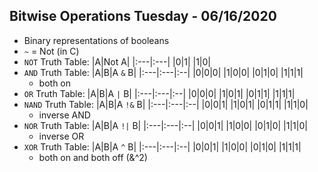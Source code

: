 ## Bitwise Operations Tuesday - 06/16/2020

- Binary representations of booleans
- `~` = Not (in C)
- `NOT` Truth Table:
  |A|Not A|
  |:---|:---|
  |0|1|
  |1|0|
- `AND` Truth Table:
  |A|B|A `&` B|
  |:---|:---|:--|
  |0|0|0|
  |1|0|0|
  |0|1|0|
  |1|1|1|
  - both on
- `OR` Truth Table:
  |A|B|A `|` B|
  |:---|:---|:--|
  |0|0|0|
  |1|0|1|
  |0|1|1|
  |1|1|1|
- `NAND` Truth Table:
  |A|B|A `!&` B|
  |:---|:---|:--|
  |0|0|1|
  |1|0|1|
  |0|1|1|
  |1|1|0|
  - inverse AND
- `NOR` Truth Table:
  |A|B|A `!|` B|
  |:---|:---|:--|
  |0|0|1|
  |1|0|0|
  |0|1|0|
  |1|1|0|
  - inverse OR
- `XOR` Truth Table:
  |A|B|A `^` B|
  |:---|:---|:--|
  |0|0|1|
  |1|0|0|
  |0|1|0|
  |1|1|1|
  - both on and both off (&^2)
